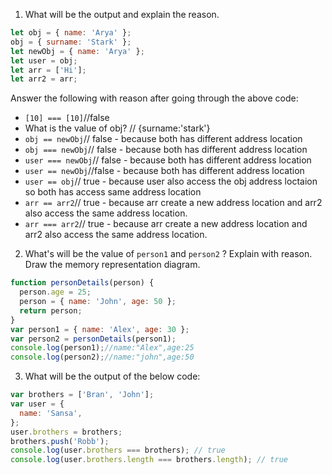 1. What will be the output and explain the reason.

```js
let obj = { name: 'Arya' };
obj = { surname: 'Stark' };
let newObj = { name: 'Arya' };
let user = obj;
let arr = ['Hi'];
let arr2 = arr;
```

Answer the following with reason after going through the above code:

- `[10] === [10]`//false
- What is the value of obj? // {surname:'stark'}
- `obj == newObj`// false - because both has different  address location
- `obj === newObj`// false - because both has different  address location
- `user === newObj`// false - because both has different  address location
- `user == newObj`//false - because both has different  address location 
- `user == obj`//  true - because user also access the obj address loctaion so both has access  same address location
- `arr == arr2`//  true -  because arr create a new address location and arr2 also access the same address location.
- `arr === arr2`// true -  because arr create a new address location and arr2 also access the same address location.

2. What's will be the value of `person1` and `person2` ? Explain with reason. Draw the memory representation diagram.

<!-- To add this image here use ![name](./hello.jpg) -->

```js
function personDetails(person) {
  person.age = 25;
  person = { name: 'John', age: 50 };
  return person;
}
var person1 = { name: 'Alex', age: 30 };
var person2 = personDetails(person1);
console.log(person1);//name:"Alex",age:25
console.log(person2);//name:"john",age:50
```

3. What will be the output of the below code:

```js
var brothers = ['Bran', 'John'];
var user = {
  name: 'Sansa',
};
user.brothers = brothers;
brothers.push('Robb');
console.log(user.brothers === brothers); // true
console.log(user.brothers.length === brothers.length); // true
```
